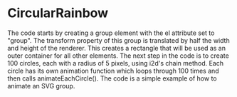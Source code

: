 # CircularRainbow
The code starts by creating a group element with the el attribute set to "group".
 The transform property of this group is translated by half the width and height of the renderer.
 This creates a rectangle that will be used as an outer container for all other elements.
 The next step in the code is to create 100 circles, each with a radius of 5 pixels, using i2d's chain method.
 Each circle has its own animation function which loops through 100 times and then calls animateEachCircle().
 The code is a simple example of how to animate an SVG group.
